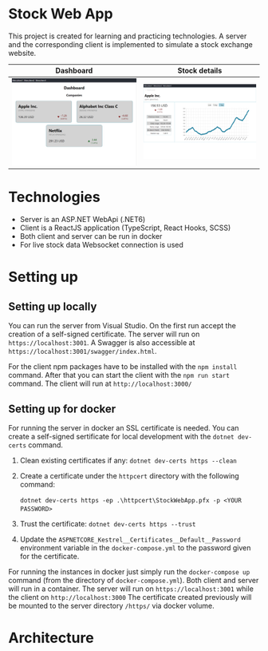 # Stock Web App

This project is created for learning and practicing technologies. A server and the corresponding client is implemented to 
simulate a stock exchange website.

| Dashboard                | Stock details             |
|--------------------------|---------------------------|
|![pic1](./screenshot1.png) | ![pic2](./screenshot2.png) |

# Technologies
- Server is an ASP.NET WebApi (.NET6)
- Client is a ReactJS application (TypeScript, React Hooks, SCSS)
- Both client and server can be run in docker
- For live stock data Websocket connection is used

# Setting up

## Setting up locally

You can run the server from Visual Studio. On the first run accept the creation of a self-signed certificate.
The server will run on `https://localhost:3001`. A Swagger is also accessible at `https://localhost:3001/swagger/index.html`.

For the client npm packages have to be installed with the `npm install` command.
After that you can start the client with the `npm run start` command. The client will run at `http://localhost:3000/`

## Setting up for docker
For running the server in docker an SSL certificate is needed. You can create a self-signed sertificate for local development 
with the `dotnet dev-certs` command.

1. Clean existing certificates if any: `dotnet dev-certs https --clean`
2. Create a certificate under the `httpcert` directory with the following command:
    
    `dotnet dev-certs https -ep .\httpcert\StockWebApp.pfx -p <YOUR PASSWORD>`

3. Trust the certificate: `dotnet dev-certs https --trust`
4. Update the `ASPNETCORE_Kestrel__Certificates__Default__Password` environment variable in the `docker-compose.yml` to the password given for the certificate.

For running the instances in docker just simply run the `docker-compose up` command (from the directory of `docker-compose.yml`).
Both client and server will run in a container. The server will run on `https://localhost:3001` while the client on `http://localhost:3000`
The certificate created previously will be mounted to the server directory `/https/` via docker volume.


# Architecture
